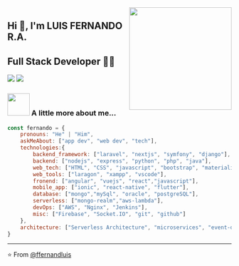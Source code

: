 <!-- ### Hi there 👋 -->

<!--
**ffernandluis/ffernandluis** is a ✨ _special_ ✨ repository because its `README.md` (this file) appears on your GitHub profile.

Here are some ideas to get you started:

- 🔭 I’m currently working on ...
- 🌱 I’m currently learning ...
- 👯 I’m looking to collaborate on ...
- 🤔 I’m looking for help with ...
- 💬 Ask me about ...
- 📫 How to reach me: ...
- 😄 Pronouns: ...
- ⚡ Fun fact: ...
-->

<img align='right' src="https://media.giphy.com/media/M9gbBd9nbDrOTu1Mqx/giphy.gif" width="230">

## Hi 🙏, I'm LUIS FERNANDO R.A.
## Full Stack Developer 👨‍💻

[![](https://img.shields.io/badge/LinkedIn-ffernandluis-blue)](https://www.linkedin.com/in/nomikugg/)
[![](https://img.shields.io/badge/Gmail-fernandoarroyo0011@gmail.com-red)](mailto:fernandoarroyo0011@gmail.com)


### <img src="https://media.giphy.com/media/VgCDAzcKvsR6OM0uWg/giphy.gif" width="50"> A little more about me...  

```javascript
const fernando = {
    pronouns: "He" | "Him",
    askMeAbout: ["app dev", "web dev", "tech"],
    technologies:{
        backend_framework: ["laravel", "nextjs", "symfony", "django"],
        backend: ["nodejs", "express", "python", "php", "java"],
        web_tech: ["HTML", "CSS", "javascript", "bootstrap", "materialize", "jquery", "responsive_design"],
        web_tools: ["laragon", "xampp", "vscode"],
        fronend: ["angular", "vuejs", "react","javascript"],
        mobile_app: ["ionic", "react-native", "flutter"],
        database: ["mongo","mySql", "oracle", "postgreSQL"],
        serverless: ["mongo-realm","aws-lambda"],
        devOps: ["AWS", "Nginx", "Jenkins"],
        misc: ["Firebase", "Socket.IO", "git", "github"]
    },
    architecture: ["Serverless Architecture", "microservices", "event-driven", "Single page applications"],
}
```

---
⭐️ From [@ffernandluis](https://github.com/nomikugg)
